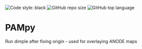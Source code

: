![Code style: black](https://img.shields.io/badge/code%20style-black-000000.svg) <img alt="GitHub repo size" src="https://img.shields.io/github/repo-size/co2e14/PAMpy"> <img alt="GitHub top language" src="https://img.shields.io/github/languages/top/co2e14/PAMpy">
# PAMpy
Run dimple after fixing origin - used for overlaying ANODE maps
